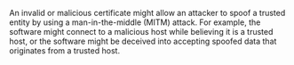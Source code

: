 An invalid or malicious certificate might allow an attacker to spoof a trusted entity by using a
man-in-the-middle (MITM) attack. For example, the software might connect to a malicious host while believing it is a
trusted host, or
the software might be deceived into accepting spoofed data that originates from a trusted host.
